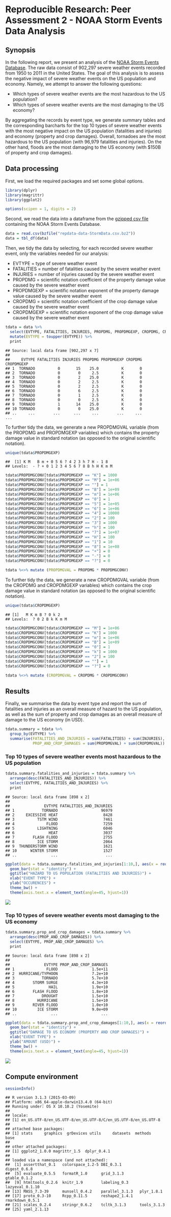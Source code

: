 # Reproducible Research: Peer Assessment 2 - NOAA Storm Events Data Analysis

## Synopsis

In the following report, we present an analysis of the [NOAA Storm Events Database](https://www.ncdc.noaa.gov/stormevents/). The raw data consist of 902,297 severe weather events recorded from 1950 to 2011 in the United States. The goal of this analysis is to assess the negative impact of severe weather events on the US population and economy. Namely, we attempt to answer the following questions:

- Which types of severe weather events are the most hazardous to the US population?
- Which types of severe weather events are the most damaging to the US economy?

By aggregating the records by event type, we generate summary tables and the corresponding barcharts for the top 10 types of severe weather events with the most negative impact on the US population (fatalities and injuries) and economy (property and crop damages). Overall, tornadoes are the most hazardous to the US population (with 96,979 fatalities and injuries). On the other hand, floods are the most damaging to the US economy (with $150B of property and crop damages).

## Data processing

First, we load the required packages and set some global options.


```r
library(dplyr)
library(magrittr)
library(ggplot2)

options(scipen = 1, digits = 2)
```

Second, we read the data into a dataframe from the [gzipped csv file](https://d396qusza40orc.cloudfront.net/repdata%2Fdata%2FStormData.csv.bz2) containing the NOAA Storm Events Database.


```r
data = read.csv(bzfile("repdata-data-StormData.csv.bz2"))
data = tbl_df(data)
```

Then, we tidy the data by selecting, for each recorded severe weather event, only the variables needed for our analysis:

- EVTYPE = type of severe weather event
- FATALITIES = number of fatalities caused by the severe weather event
- INJURIES = number of injuries caused by the severe weather event
- PROPDMG = scientific notation coefficient of the property damage value caused by the severe weather event
- PROPDMGEXP = scientific notation exponent of the property damage value caused by the severe weather event
- CROPDMG = scientific notation coefficient of the crop damage value caused by the severe weather event
- CROPDMGEXP = scientific notation exponent of the crop damage value caused by the severe weather event


```r
tdata = data %>%
  select(EVTYPE, FATALITIES, INJURIES, PROPDMG, PROPDMGEXP, CROPDMG, CROPDMGEXP) %>%
  mutate(EVTYPE = toupper(EVTYPE)) %>%
  print
```

```
## Source: local data frame [902,297 x 7]
## 
##     EVTYPE FATALITIES INJURIES PROPDMG PROPDMGEXP CROPDMG CROPDMGEXP
## 1  TORNADO          0       15    25.0          K       0           
## 2  TORNADO          0        0     2.5          K       0           
## 3  TORNADO          0        2    25.0          K       0           
## 4  TORNADO          0        2     2.5          K       0           
## 5  TORNADO          0        2     2.5          K       0           
## 6  TORNADO          0        6     2.5          K       0           
## 7  TORNADO          0        1     2.5          K       0           
## 8  TORNADO          0        0     2.5          K       0           
## 9  TORNADO          1       14    25.0          K       0           
## 10 TORNADO          0        0    25.0          K       0           
## ..     ...        ...      ...     ...        ...     ...        ...
```

To further tidy the data, we generate a new PROPDMGVAL variable (from the PROPDMG and PROPDMGEXP variables) which contains the property damage value in standard notation (as opposed to the original scientific notation).


```r
unique(tdata$PROPDMGEXP)
```

```
##  [1] K M   B m + 0 5 6 ? 4 2 3 h 7 H - 1 8
## Levels:  - ? + 0 1 2 3 4 5 6 7 8 B h H K m M
```

```r
tdata$PROPDMGCONV[tdata$PROPDMGEXP == "K"] = 1000
tdata$PROPDMGCONV[tdata$PROPDMGEXP == "M"] = 1e+06
tdata$PROPDMGCONV[tdata$PROPDMGEXP == ""] = 1
tdata$PROPDMGCONV[tdata$PROPDMGEXP == "B"] = 1e+09
tdata$PROPDMGCONV[tdata$PROPDMGEXP == "m"] = 1e+06
tdata$PROPDMGCONV[tdata$PROPDMGEXP == "0"] = 1
tdata$PROPDMGCONV[tdata$PROPDMGEXP == "5"] = 1e+05
tdata$PROPDMGCONV[tdata$PROPDMGEXP == "6"] = 1e+06
tdata$PROPDMGCONV[tdata$PROPDMGEXP == "4"] = 10000
tdata$PROPDMGCONV[tdata$PROPDMGEXP == "2"] = 100
tdata$PROPDMGCONV[tdata$PROPDMGEXP == "3"] = 1000
tdata$PROPDMGCONV[tdata$PROPDMGEXP == "h"] = 100
tdata$PROPDMGCONV[tdata$PROPDMGEXP == "7"] = 1e+07
tdata$PROPDMGCONV[tdata$PROPDMGEXP == "H"] = 100
tdata$PROPDMGCONV[tdata$PROPDMGEXP == "1"] = 10
tdata$PROPDMGCONV[tdata$PROPDMGEXP == "8"] = 1e+08
tdata$PROPDMGCONV[tdata$PROPDMGEXP == "+"] = 0
tdata$PROPDMGCONV[tdata$PROPDMGEXP == "-"] = 0
tdata$PROPDMGCONV[tdata$PROPDMGEXP == "?"] = 0

tdata %<>% mutate (PROPDMGVAL = PROPDMG * PROPDMGCONV)
```

To further tidy the data, we generate a new CROPDMGVAL variable (from the CROPDMG and CROPDMGEXP variables) which contains the crop damage value in standard notation (as opposed to the original scientific notation).


```r
unique(tdata$CROPDMGEXP)
```

```
## [1]   M K m B ? 0 k 2
## Levels:  ? 0 2 B k K m M
```

```r
tdata$CROPDMGCONV[tdata$CROPDMGEXP == "M"] = 1e+06
tdata$CROPDMGCONV[tdata$CROPDMGEXP == "K"] = 1000
tdata$CROPDMGCONV[tdata$CROPDMGEXP == "m"] = 1e+06
tdata$CROPDMGCONV[tdata$CROPDMGEXP == "B"] = 1e+09
tdata$CROPDMGCONV[tdata$CROPDMGEXP == "0"] = 1
tdata$CROPDMGCONV[tdata$CROPDMGEXP == "k"] = 1000
tdata$CROPDMGCONV[tdata$CROPDMGEXP == "2"] = 100
tdata$CROPDMGCONV[tdata$CROPDMGEXP == ""] = 1
tdata$CROPDMGCONV[tdata$CROPDMGEXP == "?"] = 0

tdata %<>% mutate (CROPDMGVAL = CROPDMG * CROPDMGCONV)
```

## Results

Finally, we summarise the data by event type and report the sum of fatalities and injuries as an overall measure of hazard to the US population, as well as the sum of property and crop damages as an overall measure of damage to the US economy (in USD).


```r
tdata.summary = tdata %>%
  group_by(EVTYPE) %>%
  summarise(FATALITIES_AND_INJURIES = sum(FATALITIES) + sum(INJURIES),
            PROP_AND_CROP_DAMAGES = sum(PROPDMGVAL) + sum(CROPDMGVAL))
```

### Top 10 types of severe weather events most hazardous to the US population


```r
tdata.summary.fatalities_and_injuries = tdata.summary %>%
  arrange(desc(FATALITIES_AND_INJURIES)) %>%
  select(EVTYPE, FATALITIES_AND_INJURIES) %>%
  print
```

```
## Source: local data frame [898 x 2]
## 
##               EVTYPE FATALITIES_AND_INJURIES
## 1            TORNADO                   96979
## 2     EXCESSIVE HEAT                    8428
## 3          TSTM WIND                    7461
## 4              FLOOD                    7259
## 5          LIGHTNING                    6046
## 6               HEAT                    3037
## 7        FLASH FLOOD                    2755
## 8          ICE STORM                    2064
## 9  THUNDERSTORM WIND                    1621
## 10      WINTER STORM                    1527
## ..               ...                     ...
```

```r
ggplot(data = tdata.summary.fatalities_and_injuries[1:10,], aes(x = reorder(EVTYPE, -FATALITIES_AND_INJURIES), y = FATALITIES_AND_INJURIES)) +
  geom_bar(stat = "identity") +
  ggtitle("HAZARD TO US POPULATION (FATALITIES AND INJURIES)") +
  xlab("EVENT TYPE") +
  ylab("OCCURENCES") +
  theme_bw() +
  theme(axis.text.x = element_text(angle=45, hjust=1))
```

![](PA2_template_files/figure-html/unnamed-chunk-7-1.png) 

### Top 10 types of severe weather events most damaging to the US economy


```r
tdata.summary.prop_and_crop_damages = tdata.summary %>%
  arrange(desc(PROP_AND_CROP_DAMAGES)) %>%
  select(EVTYPE, PROP_AND_CROP_DAMAGES) %>%
  print
```

```
## Source: local data frame [898 x 2]
## 
##               EVTYPE PROP_AND_CROP_DAMAGES
## 1              FLOOD               1.5e+11
## 2  HURRICANE/TYPHOON               7.2e+10
## 3            TORNADO               5.7e+10
## 4        STORM SURGE               4.3e+10
## 5               HAIL               1.9e+10
## 6        FLASH FLOOD               1.8e+10
## 7            DROUGHT               1.5e+10
## 8          HURRICANE               1.5e+10
## 9        RIVER FLOOD               1.0e+10
## 10         ICE STORM               9.0e+09
## ..               ...                   ...
```

```r
ggplot(data = tdata.summary.prop_and_crop_damages[1:10,], aes(x = reorder(EVTYPE, -PROP_AND_CROP_DAMAGES), y = PROP_AND_CROP_DAMAGES)) +
  geom_bar(stat = "identity") +
  ggtitle("DAMAGE TO US ECONOMY (PROPERTY AND CROP DAMAGES)") +
  xlab("EVENT TYPE") +
  ylab("AMOUNT (USD)") +
  theme_bw() +
  theme(axis.text.x = element_text(angle=45, hjust=1))
```

![](PA2_template_files/figure-html/unnamed-chunk-8-1.png) 

## Compute environment


```r
sessionInfo()
```

```
## R version 3.1.3 (2015-03-09)
## Platform: x86_64-apple-darwin13.4.0 (64-bit)
## Running under: OS X 10.10.2 (Yosemite)
## 
## locale:
## [1] en_US.UTF-8/en_US.UTF-8/en_US.UTF-8/C/en_US.UTF-8/en_US.UTF-8
## 
## attached base packages:
## [1] stats     graphics  grDevices utils     datasets  methods   base     
## 
## other attached packages:
## [1] ggplot2_1.0.0 magrittr_1.5  dplyr_0.4.1  
## 
## loaded via a namespace (and not attached):
##  [1] assertthat_0.1   colorspace_1.2-5 DBI_0.3.1        digest_0.6.8    
##  [5] evaluate_0.5.5   formatR_1.0      grid_3.1.3       gtable_0.1.2    
##  [9] htmltools_0.2.6  knitr_1.9        labeling_0.3     lazyeval_0.1.10 
## [13] MASS_7.3-39      munsell_0.4.2    parallel_3.1.3   plyr_1.8.1      
## [17] proto_0.3-10     Rcpp_0.11.5      reshape2_1.4.1   rmarkdown_0.5.1 
## [21] scales_0.2.4     stringr_0.6.2    tcltk_3.1.3      tools_3.1.3     
## [25] yaml_2.1.13
```
